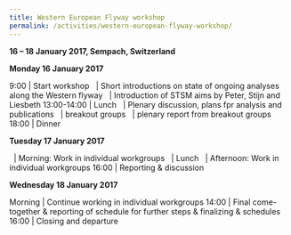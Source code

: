 ```yaml
---
title: Western European Flyway workshop
permalink: /activities/western-european-flyway-workshop/
---
```


<style>
  .table td:first-of-type {
    width: 20%;
  }
</style>

**16 – 18 January 2017, Sempach, Switzerland**

**Monday 16 January 2017**

9:00 | Start workshop
&nbsp; | Short introductions on state of ongoing analyses along the Western flyway
&nbsp; | Introduction of STSM aims by Peter, Stijn and Liesbeth
13:00-14:00 | Lunch
&nbsp; | Plenary discussion, plans fpr analysis and publications
&nbsp; | breakout groups
&nbsp; | plenary report from breakout groups
18:00 | Dinner

**Tuesday 17 January 2017**

&nbsp; | Morning: Work in individual workgroups
&nbsp; | Lunch
&nbsp; | Afternoon: Work in individual workgroups
16:00 | Reporting & discussion

**Wednesday 18 January 2017**

Morning | Continue working in individual workgroups
14:00 | Final come-together & reporting of schedule for further steps & finalizing & schedules
16:00 | Closing and departure
